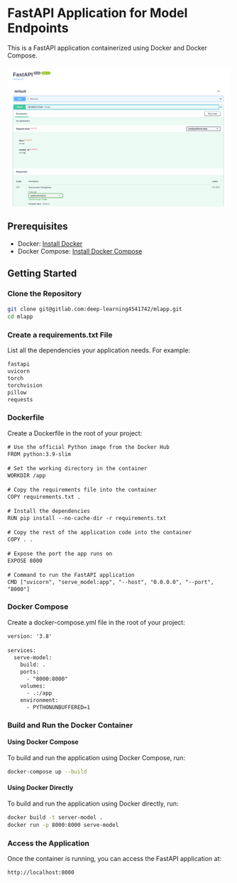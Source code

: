# FastAPI Application for Model Endpoints

This is a FastAPI application containerized using Docker and Docker Compose.

![FastAPI Logo](assets/serve_model.png)


## Prerequisites

- Docker: [Install Docker](https://docs.docker.com/get-docker/)
- Docker Compose: [Install Docker Compose](https://docs.docker.com/compose/install/)

## Getting Started

### Clone the Repository

```sh
git clone git@gitlab.com:deep-learning4541742/mlapp.git
cd mlapp
```

### Create a requirements.txt File
List all the dependencies your application needs. For example:

```
fastapi
uvicorn
torch
torchvision
pillow
requests
```

### Dockerfile
Create a Dockerfile in the root of your project:

```docker
# Use the official Python image from the Docker Hub
FROM python:3.9-slim

# Set the working directory in the container
WORKDIR /app

# Copy the requirements file into the container
COPY requirements.txt .

# Install the dependencies
RUN pip install --no-cache-dir -r requirements.txt

# Copy the rest of the application code into the container
COPY . .

# Expose the port the app runs on
EXPOSE 8000

# Command to run the FastAPI application
CMD ["uvicorn", "serve_model:app", "--host", "0.0.0.0", "--port", "8000"]

```

### Docker Compose
Create a docker-compose.yml file in the root of your project:

```docker compose
version: '3.8'

services:
  serve-model:
    build: .
    ports:
      - "8000:8000"
    volumes:
      - .:/app
    environment:
      - PYTHONUNBUFFERED=1
```


### Build and Run the Docker Container
#### Using Docker Compose

To build and run the application using Docker Compose, run:

```sh
docker-compose up --build
```

#### Using Docker Directly
To build and run the application using Docker directly, run:

```bash
docker build -t server-model .
docker run -p 8000:8000 serve-model
```


### Access the Application
Once the container is running, you can access the FastAPI application at:

```txt
http://localhost:8000
```
